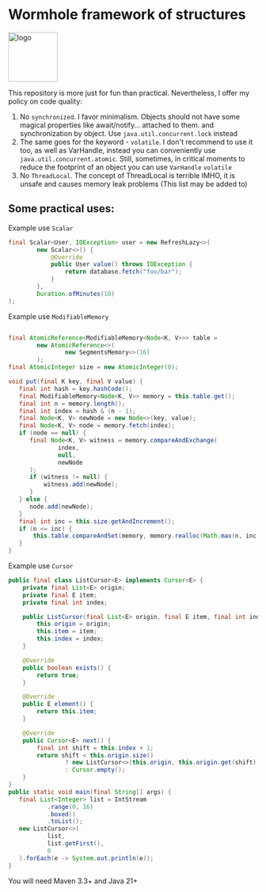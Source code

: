 # Wormhole framework of structures
<img alt="logo" src="https://github.com/sunmisc/MyConcurrencyWorld/assets/49918694/43fb0920-1fcb-441e-b72f-f64e42008f64" height="100px" />

This repository is more just for fun than practical.
Nevertheless, I offer my policy on code quality:
1. No `synchronized`. I favor minimalism. Objects should not have some magical properties like await/notify... attached to them. and synchronization by object. Use `java.util.concurrent.lock` instead
2. The same goes for the keyword - `volatile`. I don't recommend to use it too, as well as VarHandle, instead you can conveniently use `java.util.concurrent.atomic`. Still, sometimes, in critical moments to reduce the footprint of an object you can use `VarHandle` `volatile`
3. No `ThreadLocal`. The concept of ThreadLocal is terrible IMHO, it is unsafe and causes memory leak problems
   (This list may be added to)

## Some practical uses:

Example use `Scalar`
```java
final Scalar<User, IOException> user = new RefreshLazy<>(
        new Scalar<>() {
            @Override
            public User value() throws IOException {
                return database.fetch("foo/bar");
            }
        },
        Duration.ofMinutes(10)
);
```

Example use `ModifiableMemory`

```java

final AtomicReference<ModifiableMemory<Node<K, V>>> table =
        new AtomicReference<>(
                new SegmentsMemory<>(16)
        );
final AtomicInteger size = new AtomicInteger(0);

void put(final K key, final V value) {
   final int hash = key.hashCode();
   final ModifiableMemory<Node<K, V>> memory = this.table.get();
   final int n = memory.length();
   final int index = hash & (n - 1);
   final Node<K, V> newNode = new Node<>(key, value);
   final Node<K, V> node = memory.fetch(index);
   if (node == null) {
      final Node<K, V> witness = memory.compareAndExchange(
              index, 
              null,
              newNode
      );
      if (witness != null) {
          witness.add(newNode);
      }
   } else {
      node.add(newNode);
   }
   final int inc = this.size.getAndIncrement();
   if (n <= inc) {
       this.table.compareAndSet(memory, memory.realloc(Math.max(n, inc + 1)));
   }
}
```

Example use `Cursor`

```java
public final class ListCursor<E> implements Cursor<E> {
    private final List<E> origin;
    private final E item;
    private final int index;

    public ListCursor(final List<E> origin, final E item, final int index) {
        this.origin = origin;
        this.item = item;
        this.index = index;
    }

    @Override
    public boolean exists() {
        return true;
    }

    @Override
    public E element() {
        return this.item;
    }

    @Override
    public Cursor<E> next() {
        final int shift = this.index + 1;
        return shift < this.origin.size()
                ? new ListCursor<>(this.origin, this.origin.get(shift), shift)
                : Cursor.empty();
    }
}
public static void main(final String[] args) {
   final List<Integer> list = IntStream
           .range(0, 16)
           .boxed()
           .toList();
   new ListCursor<>(
           list, 
           list.getFirst(), 
           0
   ).forEach(e -> System.out.println(e));
}
```

You will need Maven 3.3+ and Java 21+